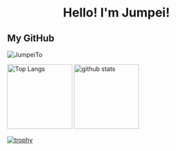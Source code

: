 <h1 align="center">Hello!  I'm Jumpei!</h1>
<h2>My GitHub</h2>

<p align="left"> <img src="https://komarev.com/ghpvc/?username=JumpeiTo&label=Profile%20views&color=0e75b6&style=flat" alt="JumpeiTo" /> </p>
<p align="left"> 
  <img alt="Top Langs" height="150px" src="https://github-readme-stats.vercel.app/api/top-langs/?username=JumpeiTo&layout=compact&show_icons=true&theme=transparent" />
  <img alt="github stats" height="150px" src="https://github-readme-stats.vercel.app/api?username=JumpeiTo&theme=transparent&show_icons=true" />
</p>

[![trophy](https://github-profile-trophy.vercel.app/?username=JumpeiTo&theme=dark_lover&column=7
)](https://github.com/ryo-ma/github-profile-trophy)
